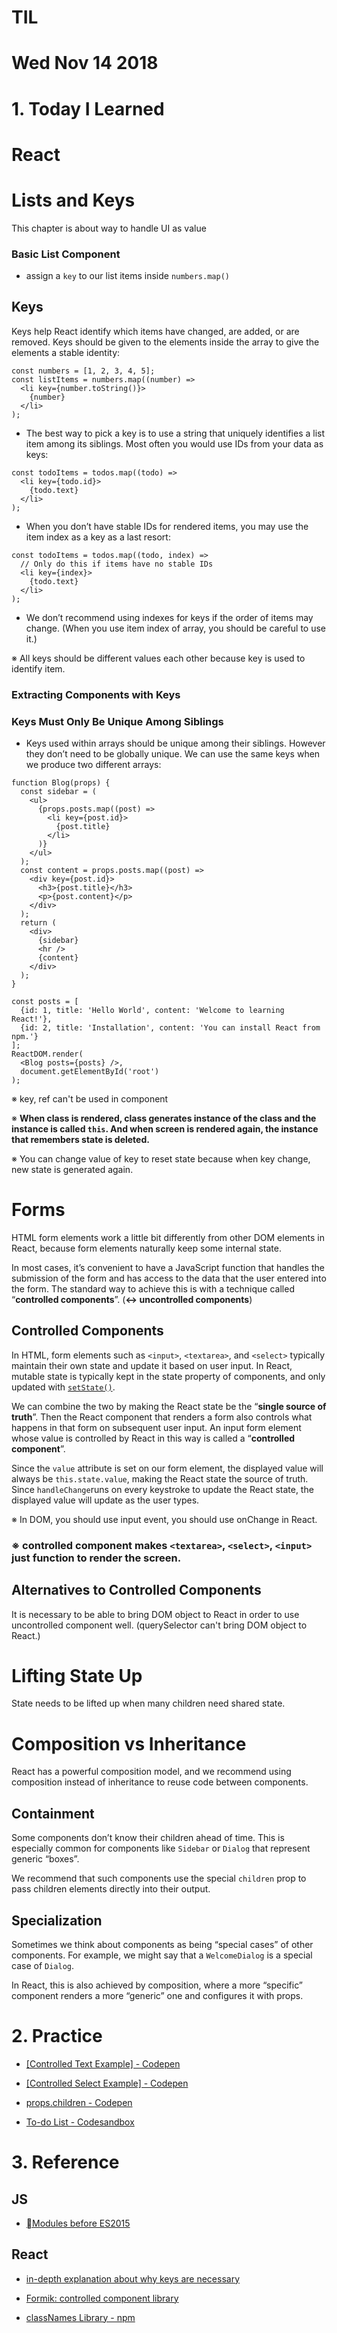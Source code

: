 # TIL

# Wed Nov 14 2018



# 1. Today I Learned

# React



# Lists and Keys

This chapter is about way to handle UI as value



### Basic List Component

- assign a `key` to our list items inside `numbers.map()`



## Keys

Keys help React identify which items have changed, are added, or are removed. Keys should be given to the elements inside the array to give the elements a stable identity:

```react
const numbers = [1, 2, 3, 4, 5];
const listItems = numbers.map((number) =>
  <li key={number.toString()}>
    {number}
  </li>
);
```

- The best way to pick a key is to use a string that uniquely identifies a list item among its siblings. Most often you would use IDs from your data as keys:

```react
const todoItems = todos.map((todo) =>
  <li key={todo.id}>
    {todo.text}
  </li>
);
```

- When you don’t have stable IDs for rendered items, you may use the item index as a key as a last resort:

```react
const todoItems = todos.map((todo, index) =>
  // Only do this if items have no stable IDs
  <li key={index}>
    {todo.text}
  </li>
);
```

- We don’t recommend using indexes for keys if the order of items may change. (When you use item index of array, you should be careful to use it.) 

※ All keys should be different values each other because key is used to identify item.



### Extracting Components with Keys



### Keys Must Only Be Unique Among Siblings

- Keys used within arrays should be unique among their siblings. However they don’t need to be globally unique. We can use the same keys when we produce two different arrays:

```react
function Blog(props) {
  const sidebar = (
    <ul>
      {props.posts.map((post) =>
        <li key={post.id}> 
          {post.title}
        </li>
      )}
    </ul>
  );
  const content = props.posts.map((post) =>
    <div key={post.id}>
      <h3>{post.title}</h3>
      <p>{post.content}</p>
    </div>
  );
  return (
    <div>
      {sidebar}
      <hr />
      {content}
    </div>
  );
}

const posts = [
  {id: 1, title: 'Hello World', content: 'Welcome to learning React!'},
  {id: 2, title: 'Installation', content: 'You can install React from npm.'}
];
ReactDOM.render(
  <Blog posts={posts} />,
  document.getElementById('root')
);
```



※ key, ref can't be used in component 



※ **When class is rendered, class generates instance of the class and the instance is called  `this`. And when screen is rendered again, the instance that remembers state is deleted.**  



※ You can change value of key to reset state because when key change, new state is generated again.



# Forms

HTML form elements work a little bit differently from other DOM elements in React, because form elements naturally keep some internal state. 

 In most cases, it’s convenient to have a JavaScript function that handles the submission of the form and has access to the data that the user entered into the form. The standard way to achieve this is with a technique called “**controlled components**”. (**↔ uncontrolled components**)



## Controlled Components

In HTML, form elements such as `<input>`, `<textarea>`, and `<select>` typically maintain their own state and update it based on user input. In React, mutable state is typically kept in the state property of components, and only updated with [`setState()`](https://reactjs.org/docs/react-component.html#setstate).

We can combine the two by making the React state be the “**single source of truth**”. Then the React component that renders a form also controls what happens in that form on subsequent user input. An input form element whose value is controlled by React in this way is called a “**controlled component**”.



Since the `value` attribute is set on our form element, the displayed value will always be `this.state.value`, making the React state the source of truth. Since `handleChange`runs on every keystroke to update the React state, the displayed value will update as the user types.



※ In DOM, you should use input event, you should use onChange in React.



### ※ controlled component makes `<textarea>`, `<select>`, `<input>` just function to render the screen.



## Alternatives to Controlled Components

It is necessary to be able to bring DOM object to React in order to use uncontrolled component well. (querySelector can't bring DOM object to React.)



# Lifting State Up

State needs to be lifted up when many children need shared state. 



# Composition vs Inheritance

React has a powerful composition model, and we recommend using composition instead of inheritance to reuse code between components.



## Containment

Some components don’t know their children ahead of time. This is especially common for components like `Sidebar` or `Dialog` that represent generic “boxes”.

We recommend that such components use the special `children` prop to pass children elements directly into their output.



## Specialization

Sometimes we think about components as being “special cases” of other components. For example, we might say that a `WelcomeDialog` is a special case of `Dialog`.

In React, this is also achieved by composition, where a more “specific” component renders a more “generic” one and configures it with props.



# 2. Practice

- [[Controlled Text Example] - Codepen](https://codepen.io/gaearon/pen/VmmPgp?editors=0010)
- [[Controlled Select Example] - Codepen](https://codepen.io/yoonjp/pen/GwWobx?editors=0010)
- [props.children - Codepen](https://codepen.io/yoonjp/pen/oQZxWo?editors=0010)

- [To-do List - Codesandbox](https://codesandbox.io/s/x3jkx1y4pp)


# 3. Reference

## JS

- [Modules before ES2015](https://d2.naver.com/helloworld/12864)


## React

- [in-depth explanation about why keys are necessary](https://reactjs.org/docs/reconciliation.html#recursing-on-children) 
- [Formik: controlled component library](https://github.com/jaredpalmer/formik)

- [classNames Library - npm](https://www.npmjs.com/package/classnames)
